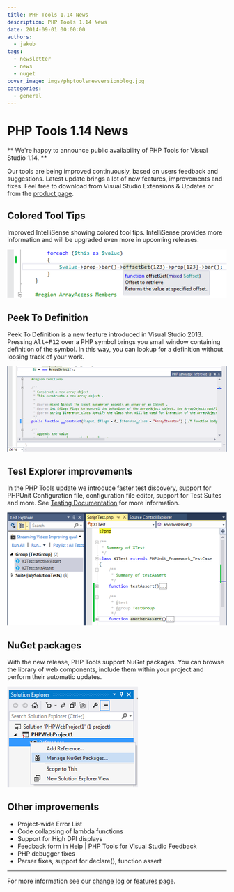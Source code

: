```yaml
---
title: PHP Tools 1.14 News
description: PHP Tools 1.14 News
date: 2014-09-01 00:00:00
authors:
  - jakub
tags:
  - newsletter
  - news
  - nuget
cover_image: imgs/phptoolsnewversionblog.jpg
categories:
  - general
---
```


# PHP Tools 1.14 News

** We're happy to announce public availability of PHP Tools for Visual Studio 1.14. **

<!-- more -->

Our tools are being improved continuously, based on users feedback and suggestions. Latest update brings a lot of new features, improvements and fixes. Feel free to download from Visual Studio Extensions & Updates or from the [product page](http://www.devsense.com/products/php-tools/download).

## Colored Tool Tips
Improved IntelliSense showing colored tool tips. IntelliSense provides more information and will be upgraded even more in upcoming releases.

![tooltips](imgs\tooltips.png)

## Peek To Definition
Peek To Definition is a new feature introduced in Visual Studio 2013. Pressing <kbd>Alt+F12</kbd> over a PHP symbol brings you small window containing definition of the symbol. In this way, you can lookup for a definition without loosing track of your work.

![peektodef](imgs\peektodef.png)

## Test Explorer improvements
In the PHP Tools update we introduce faster test discovery, support for PHPUnit Configuration file, configuration file editor, support for Test Suites and more. See [Testing Documentation](http://docs.devsense.com/testing/test-explorer) for more information.

![test-explorer-2](imgs\test-explorer-2.png)

## NuGet packages
With the new release, PHP Tools support NuGet packages. You can browse the library of web components, include them within your project and perform their automatic updates.

![nuget](imgs\nuget.png)

## Other improvements
* Project-wide Error List
* Code collapsing of lambda functions
* Support for High DPI displays
* Feedback form in Help | PHP Tools for Visual Studio Feedback
* PHP debugger fixes
* Parser fixes, support for declare(), function assert

---

For more information see our [change log](http://www.devsense.com/products/php-tools/download) or [features page](http://www.devsense.com/products/php-tools/features).
